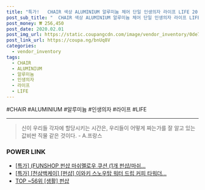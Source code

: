 ```yaml
--- 
title: "특가!   CHAIR 색상 ALUMINIUM 알루미늄 체어 단일 인생의자 라이프 LIFE 20..." 
post_sub_title: "  CHAIR 색상 ALUMINIUM 알루미늄 체어 단일 인생의자 라이프 LIFE 2018 펀샵 FUNSHOP" 
post_money: ₩ 256,450 
post_date: 2020.02.01 
post_img_url: https://static.coupangcdn.com/image/vendor_inventory/0de7/9c980c02dc29c120f8354119ba99299669ac453db49c20ccff74d0842bfe.jpg 
post_link_url: https://coupa.ng/bnUq8V 
categories: 
  - vendor_inventory 
tags: 
  - CHAIR 
  - ALUMINIUM 
  - 알루미늄 
  - 인생의자 
  - 라이프 
  - LIFE 
--- 
```

  #CHAIR #ALUMINIUM #알루미늄 #인생의자 #라이프 #LIFE 
<hr> 

> 신이 우리들 각자에 할당시키는 시간은, 우리들이 어떻게 짜는가를 잘 알고 있는 값비싼 직물 같은 것이다. - A.프랑스 


### POWER LINK

* <a href="https://blog.naver.com/santokki14/221792261763" target="_blank">[특가] (FUNSHOP 펀샵 마쉬멜로우 쿠션 (1개 펀샵/마쉬...</a>
* <a href="https://blog.naver.com/sakai111/221792121829" target="_blank">[특가] [천삼백케이] [펀샵] 이와키 스노우탑 워터 드립 커피 타워더...</a>
* <a href="https://blog.naver.com/an0733/221792017754" target="_blank"> TOP ~56위 [생활] 펀샵</a>
